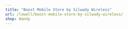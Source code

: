 ```yaml
---
title: "Boost Mobile Store by Silwady Wireless"
url: /lowell/boost-mobile-store-by-silwady-wireless/
shop: Handy
---
```

